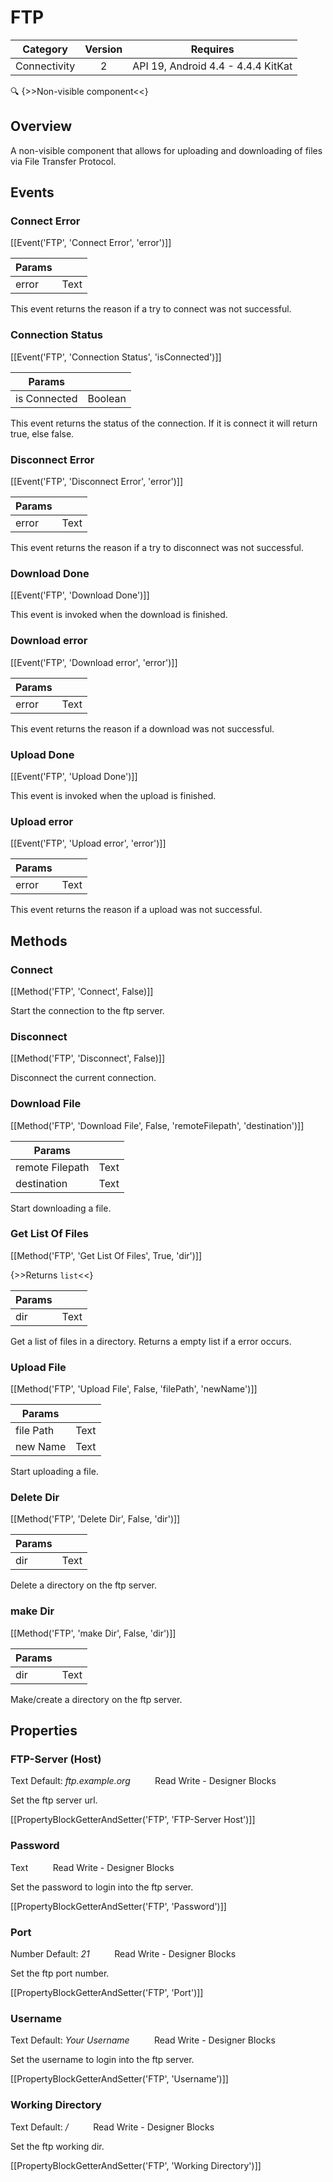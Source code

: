 # FTP

| Category | Version | Requires |
|:--------:|:-------:|:--------:|
|Connectivity|2|API 19, Android 4.4 - 4.4.4 KitKat|

:mag: {>>Non-visible component<<}

## Overview

A non-visible component that allows for uploading and downloading of files via File Transfer Protocol.

## Events

### Connect Error

[[Event('FTP', 'Connect Error', 'error')]]

| Params | []() |
|--------|------|
|error|Text|


This event returns the reason if a try to connect was not successful.

### Connection Status

[[Event('FTP', 'Connection Status', 'isConnected')]]

| Params | []() |
|--------|------|
|is Connected|Boolean|


This event returns the status of the connection. If it is connect it will return true, else false.

### Disconnect Error

[[Event('FTP', 'Disconnect Error', 'error')]]

| Params | []() |
|--------|------|
|error|Text|


This event returns the reason if a try to disconnect was not successful.

### Download Done

[[Event('FTP', 'Download Done')]]

This event is invoked when the download is finished.

### Download error

[[Event('FTP', 'Download error', 'error')]]

| Params | []() |
|--------|------|
|error|Text|


This event returns the reason if a download was not successful.

### Upload Done

[[Event('FTP', 'Upload Done')]]

This event is invoked when the upload is finished.

### Upload error

[[Event('FTP', 'Upload error', 'error')]]

| Params | []() |
|--------|------|
|error|Text|


This event returns the reason if a upload was not successful.

## Methods

### Connect

[[Method('FTP', 'Connect', False)]]

Start the connection to the ftp server.

### Disconnect

[[Method('FTP', 'Disconnect', False)]]

Disconnect the current connection.

### Download File

[[Method('FTP', 'Download File', False, 'remoteFilepath', 'destination')]]

| Params | []() |
|--------|------|
|remote Filepath|Text|
|destination|Text|


Start downloading a file.

### Get List Of Files

[[Method('FTP', 'Get List Of Files', True, 'dir')]]

{>>Returns `list`<<}

| Params | []() |
|--------|------|
|dir|Text|


Get a list of files in a directory. Returns a empty list if a error occurs.

### Upload File

[[Method('FTP', 'Upload File', False, 'filePath', 'newName')]]

| Params | []() |
|--------|------|
|file Path|Text|
|new Name|Text|


Start uploading a file.

### Delete Dir

[[Method('FTP', 'Delete Dir', False, 'dir')]]

| Params | []() |
|--------|------|
|dir|Text|


Delete a directory on the ftp server.

### make Dir

[[Method('FTP', 'make Dir', False, 'dir')]]

| Params | []() |
|--------|------|
|dir|Text|


Make/create a directory on the ftp server.

## Properties

### FTP-Server (Host)

<span class="chip chip-text">Text</span> <span class="chip chip-text">Default: <i>ftp.example.org</i></span>&nbsp;&nbsp;&nbsp;&nbsp;&nbsp;&nbsp;&nbsp;&nbsp;&nbsp;&nbsp;<span class="chip chip-rw">Read</span> <span class="chip chip-rw">Write</span> - <span class="chip chip-bd">Designer</span> <span class="chip chip-bd">Blocks</span> 

Set the ftp server url.

[[PropertyBlockGetterAndSetter('FTP', 'FTP-Server Host')]]

### Password

<span class="chip chip-text">Text</span>&nbsp;&nbsp;&nbsp;&nbsp;&nbsp;&nbsp;&nbsp;&nbsp;&nbsp;&nbsp;<span class="chip chip-rw">Read</span> <span class="chip chip-rw">Write</span> - <span class="chip chip-bd">Designer</span> <span class="chip chip-bd">Blocks</span> 

Set the password to login into the ftp server.

[[PropertyBlockGetterAndSetter('FTP', 'Password')]]

### Port

<span class="chip chip-number">Number</span> <span class="chip chip-number">Default: <i>21</i></span>&nbsp;&nbsp;&nbsp;&nbsp;&nbsp;&nbsp;&nbsp;&nbsp;&nbsp;&nbsp;<span class="chip chip-rw">Read</span> <span class="chip chip-rw">Write</span> - <span class="chip chip-bd">Designer</span> <span class="chip chip-bd">Blocks</span> 

Set the ftp port number.

[[PropertyBlockGetterAndSetter('FTP', 'Port')]]

### Username

<span class="chip chip-text">Text</span> <span class="chip chip-text">Default: <i>Your Username</i></span>&nbsp;&nbsp;&nbsp;&nbsp;&nbsp;&nbsp;&nbsp;&nbsp;&nbsp;&nbsp;<span class="chip chip-rw">Read</span> <span class="chip chip-rw">Write</span> - <span class="chip chip-bd">Designer</span> <span class="chip chip-bd">Blocks</span> 

Set the username to login into the ftp server.

[[PropertyBlockGetterAndSetter('FTP', 'Username')]]

### Working Directory

<span class="chip chip-text">Text</span> <span class="chip chip-text">Default: <i>/</i></span>&nbsp;&nbsp;&nbsp;&nbsp;&nbsp;&nbsp;&nbsp;&nbsp;&nbsp;&nbsp;<span class="chip chip-rw">Read</span> <span class="chip chip-rw">Write</span> - <span class="chip chip-bd">Designer</span> <span class="chip chip-bd">Blocks</span> 

Set the ftp working dir.

[[PropertyBlockGetterAndSetter('FTP', 'Working Directory')]]